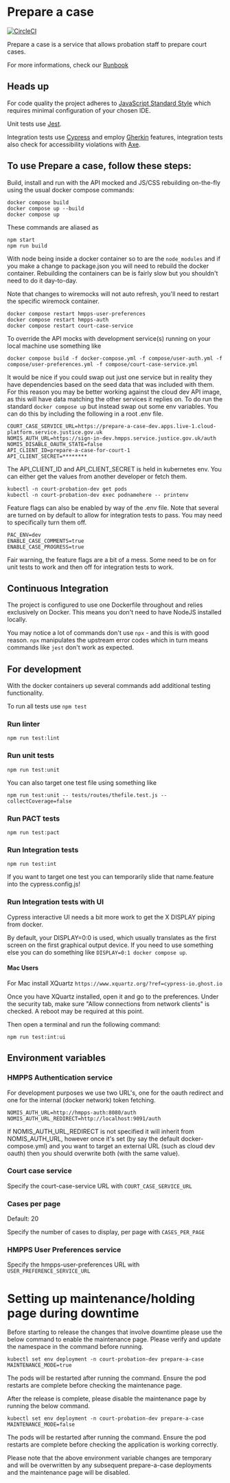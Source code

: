 # Prepare a case
[![CircleCI](https://circleci.com/gh/ministryofjustice/prepare-a-case.svg?style=svg)](https://circleci.com/gh/ministryofjustice/prepare-a-case)

Prepare a case is a service that allows probation staff to prepare court cases. 

For more informations, check our [Runbook](https://dsdmoj.atlassian.net/wiki/spaces/NDSS/pages/2548662614/Prepare+a+Case+for+Sentence+RUNBOOK)

## Heads up

For code quality the project adheres to [JavaScript Standard Style](https://standardjs.com/) which requires minimal configuration of your chosen IDE.

Unit tests use [Jest](https://jestjs.io).

Integration tests use [Cypress](https://www.cypress.io) and employ [Gherkin](https://cucumber.io/docs/gherkin/reference/) features, integration tests also check for accessibility violations with [Axe](https://www.deque.com/axe/axe-for-web/documentation/api-documentation).

## To use Prepare a case, follow these steps:

Build, install and run with the API mocked and JS/CSS rebuilding on-the-fly using the usual docker compose commands:

```
docker compose build
docker compose up --build
docker compose up
```

These commands are aliased as

```
npm start
npm run build
```

With node being inside a docker container so to are the `node_modules` and if you make a change to package.json you will
need to rebuild the docker container. Rebuilding the containers can be is fairly slow but you shouldn't need to do it day-to-day.

Note that changes to wiremocks will not auto refresh, you'll need to restart the specific wiremock container.

```
docker compose restart hmpps-user-preferences
docker compose restart hmpps-auth
docker compose restart court-case-service
```

To override the API mocks with development service(s) running on your local machine use something like

```
docker compose build -f docker-compose.yml -f compose/user-auth.yml -f compose/user-preferences.yml -f compose/court-case-service.yml
```

It would be nice if you could swap out just one service but in reality they have dependencies based on the seed data 
that was included with them. For this reason you may be better working against the cloud dev API image, as this will 
have data matching the other services it replies on. To do run the standard ```docker compose up``` but instead swap out some env variables. 
You can do this by including the following in a root .env file.

```
COURT_CASE_SERVICE_URL=https://prepare-a-case-dev.apps.live-1.cloud-platform.service.justice.gov.uk
NOMIS_AUTH_URL=https://sign-in-dev.hmpps.service.justice.gov.uk/auth
NOMIS_DISABLE_OAUTH_STATE=false
API_CLIENT_ID=prepare-a-case-for-court-1
API_CLIENT_SECRET=********
```

The API_CLIENT_ID and API_CLIENT_SECRET is held in kubernetes env. You can either get the values from another developer or fetch them.

```
kubectl -n court-probation-dev get pods
kubectl -n court-probation-dev exec podnamehere -- printenv
```

Feature flags can also be enabled by way of the .env file. Note that several are turned on by default to allow for integration tests to pass.
You may need to specifically turn them off.

```
PAC_ENV=dev 
ENABLE_CASE_COMMENTS=true 
ENABLE_CASE_PROGRESS=true
```

Fair warning, the feature flags are a bit of a mess. Some need to be on for unit tests to work and then off for integration tests to work.

## Continuous Integration

The project is configured to use one Dockerfile throughout and relies exclusively on Docker. This means you don't need to have NodeJS installed locally.

You may notice a lot of commands don't use ```npx``` - and this is with good reason. ```npx``` manipulates the upstream error codes which in turn means commands like ```jest``` don't work as expected. 

## For development

With the docker containers up several commands add additional testing functionality.

To run all tests use ```npm test```

### Run linter
```
npm run test:lint
```

### Run unit tests
```
npm run test:unit
```

You can also target one test file using something like

```
npm run test:unit -- tests/routes/thefile.test.js --collectCoverage=false
```

### Run PACT tests
```
npm run test:pact
```

### Run Integration tests
```
npm run test:int
```

If you want to target one test you can temporarily slide that name.feature into the cypress.config.js!

### Run Integration tests with UI



Cypress interactive UI needs a bit more work to get the X DISPLAY piping from docker.

By default, your DISPLAY=0:0 is used, which usually translates as the first screen on the first graphical output device. 
If you need to use something else you can do something like ```DISPLAY=0:1 docker compose up```.

#### Mac Users
For Mac install XQuartz ```https://www.xquartz.org/?ref=cypress-io.ghost.io```

Once you have XQuartz installed, open it and go to the preferences. Under the security tab, make sure "Allow connections from network clients" is checked. A reboot may be required at this point.

Then open a terminal and run the following command:

```
npm run test:int:ui
```


## Environment variables

### HMPPS Authentication service

For development purposes we use two URL's, one for the oauth redirect
and one for the internal (docker network) token fetching.

```
NOMIS_AUTH_URL=http://hmpps-auth:8080/auth
NOMIS_AUTH_URL_REDIRECT=http://localhost:9091/auth
```

If NOMIS_AUTH_URL_REDIRECT is not specified it will inherit from NOMIS_AUTH_URL, however once it's set (by say the default docker-compose.yml)
and you want to target an external URL (such as cloud dev oauth) then you should overwrite both (with the same value).

### Court case service

Specify the court-case-service URL with `COURT_CASE_SERVICE_URL`

### Cases per page
Default: 20

Specify the number of cases to display, per page with `CASES_PER_PAGE`

### HMPPS User Preferences service

Specify the hmpps-user-preferences URL with `USER_PREFERENCE_SERVICE_URL`

# Setting up maintenance/holding page during downtime

Before starting to release the changes that involve downtime please use the below command to enable the maintenance page.
Please verify and update the namespace in the command before running.

```kubectl set env deployment -n court-probation-dev prepare-a-case MAINTENANCE_MODE=true```

The pods will be restarted after running the command. Ensure the pod restarts are complete before checking the maintenance page.

After the release is complete, please disable the maintenance page by running the below command.

```kubectl set env deployment -n court-probation-dev prepare-a-case MAINTENANCE_MODE=false```

The pods will be restarted after running the command. Ensure the pod restarts are complete before checking the application is working correctly.

Please note that the above environment variable changes are temporary and will be overwritten by any subsequent prepare-a-case deployments and the maintenance page will be disabled.